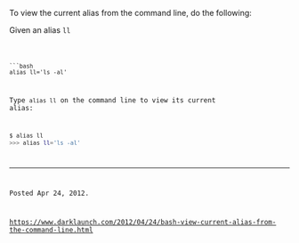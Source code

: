 To view the current alias from the command line, do the following:

Given an alias <code>ll
```

```bash
alias ll='ls -al'
```

Type `alias ll` on the command line to view its current alias:

```bash
$ alias ll
>>> alias ll='ls -al'
```

---

Posted Apr 24, 2012.

https://www.darklaunch.com/2012/04/24/bash-view-current-alias-from-the-command-line.html